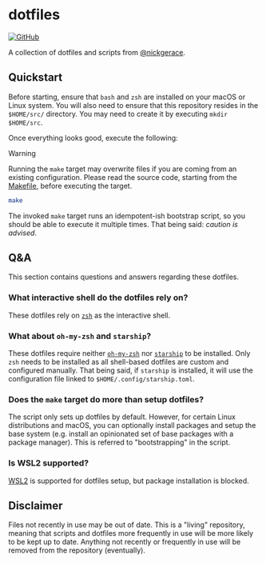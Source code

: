 # dotfiles

[![GitHub](https://img.shields.io/github/license/nickgerace/dotfiles?style=flat-square)](LICENSE)

A collection of dotfiles and scripts from [@nickgerace](https://github.com/nickgerace).

## Quickstart

Before starting, ensure that `bash` and `zsh` are installed on your macOS or Linux system.
You will also need to ensure that this repository resides in the `$HOME/src/` directory.
You may need to create it by executing `mkdir $HOME/src`.

Once everything looks good, execute the following:

> [!WARNING]
> Running the `make` target may overwrite files if you are coming from an existing configuration.
> Please read the source code, starting from the [Makefile](Makefile), before executing the target.

```bash
make
```

The invoked `make` target runs an idempotent-ish bootstrap script, so you should be able to execute it multiple times.
That being said: *caution is advised*.

## Q&A

This section contains questions and answers regarding these dotfiles.

### What interactive shell do the dotfiles rely on?

These dotfiles rely on [`zsh`](https://www.zsh.org/) as the interactive shell.

### What about `oh-my-zsh` and `starship`?

These dotfiles require neither [`oh-my-zsh`](https://ohmyz.sh/) nor [`starship`](https://starship.rs/) to be installed.
Only `zsh` needs to be installed as all shell-based dotfiles are custom and configured manually.
That being said, if `starship` is installed, it will use the configuration file linked to `$HOME/.config/starship.toml`.

### Does the `make` target do more than setup dotfiles?

The script only sets up dotfiles by default.
However, for certain Linux distributions and macOS, you can optionally install packages and setup the base system (e.g. install an opinionated set of base packages with a package manager).
This is referred to "bootstrapping" in the script.

### Is WSL2 supported?

[WSL2](https://learn.microsoft.com/en-us/windows/wsl/) is supported for dotfiles setup, but package installation is blocked.

## Disclaimer

Files not recently in use may be out of date.
This is a "living" repository, meaning that scripts and dotfiles more frequently in use will be more likely to be kept up to date.
Anything not recently or frequently in use will be removed from the repository (eventually).
